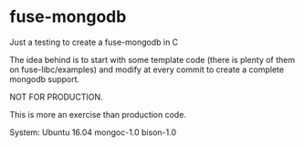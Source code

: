 # fuse-mongodb
Just a testing to create a fuse-mongodb in C

The idea behind is to start with some template code
(there is plenty of them on fuse-libc/examples) and
modify at every commit to create a complete mongodb
support.

NOT FOR PRODUCTION.

This is more an exercise than production code.

System: Ubuntu 16.04
        mongoc-1.0
        bison-1.0
